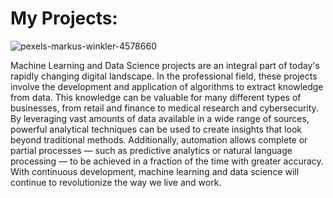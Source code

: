 # My Projects:
![pexels-markus-winkler-4578660](https://user-images.githubusercontent.com/110313204/213705456-effc1979-a74f-4274-8d9a-5f765e683a7d.jpg)

Machine Learning and Data Science projects are an integral part of today's rapidly changing digital landscape. In the professional field, these projects involve the development and application of algorithms to extract knowledge from data. This knowledge can be valuable for many different types of businesses, from retail and finance to medical research and cybersecurity. By leveraging vast amounts of data available in a wide range of sources, powerful analytical techniques can be used to create insights that look beyond traditional methods. Additionally, automation allows complete or partial processes — such as predictive analytics or natural language processing — to be achieved in a fraction of the time with greater accuracy. With continuous development, machine learning and data science will continue to revolutionize the way we live and work.
